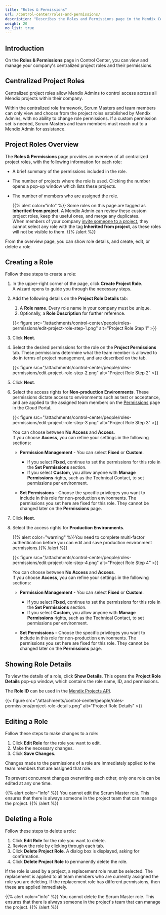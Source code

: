 ```yaml
---
title: "Roles & Permissions"
url: /control-center/roles-and-permissions/
description: "Describes the Roles and Permissions page in the Mendix Control Center."
weight: 20
no_list: true
---
```


## Introduction

On the **Roles & Permissions** page in Control Center, you can view and manage your company's centralized project roles and their permissions.

## Centralized Project Roles

Centralized project roles allow Mendix Admins to control access across all Mendix projects within their company.

Within the centralized role framework, Scrum Masters and team members can only view and choose from the project roles established by Mendix Admins, with no ability to change role permissions. If a custom permission set is needed, Scrum Masters and team members must reach out to a Mendix Admin for assistance.

## Project Roles Overview

The **Roles & Permissions** page provides an overview of all centralized project roles, with the following information for each role:

* A brief summary of the permissions included in the role.
* The number of projects where the role is used. Clicking the number opens a pop-up window which lists these projects.
* The number of members who are assigned the role.

  {{% alert color="info" %}}
  Some roles on this page are tagged as **Inherited from project**. A Mendix Admin can review these custom project roles, keep the useful ones, and merge any duplicates.  
  When members of your company [invite someone to a project](/developerportal/general/team/#inviting), they cannot select any role with the tag **Inherited from project**, as these roles will not be visible to them.
  {{% /alert %}} 

From the overview page, you can show role details, and create, edit, or delete a role.

## Creating a Role

Follow these steps to create a role:

1. In the upper-right corner of the page, click **Create Project Role**.    
    A wizard opens to guide you through the necessary steps.

2. Add the following details on the **Project Role Details** tab:

    1. A **Role name**. Every role name in your company must be unique.
    2. Optionally, a **Role Description** for further reference.

    {{< figure src="/attachments/control-center/people/roles-permissions/edit-project-role-step-1.png" alt="Project Role Step 1" >}}

3. Click **Next**.
4. Select the desired permissions for the role on the **Project Permissions** tab. These permissions determine what the team member is allowed to do in terms of project management, and are described on the tab.

    {{< figure src="/attachments/control-center/people/roles-permissions/edit-project-role-step-2.png" alt="Project Role Step 2" >}}

5. Click **Next**.
6. Select the access rights for **Non-production Environments**. These permissions dictate access to environments such as test or acceptance, and are applied to the assigned team members on the [Permissions](/developerportal/deploy/environments/#permissions) page in the Cloud Portal.  

    {{< figure src="/attachments/control-center/people/roles-permissions/edit-project-role-step-3.png" alt="Project Role Step 3" >}}
    
    You can choose between **No Access** and **Access**.    
    If you choose **Access**, you can refine your settings in the following sections:    
      
      * **Permission Management** - You can select **Fixed** or **Custom**. 
   
          * If you select **Fixed**, continue to set the permissions for this role in the **Set Permissions** section. 
          * If you select **Custom**, you allow anyone with **Manage Permissions** rights, such as the Technical Contact, to set permissions per environment.

      * **Set Permissions** - Choose the specific privileges you want to include in this role for non-production environments. The permissions you set here are fixed for this role. They cannot be changed later on the **Permissions** page.

7. Click **Next**.  
8. Select the access rights for **Production Environments**.

    {{% alert color="warning" %}}You need to complete multi-factor authentication before you can edit and save production environment permissions.{{% /alert %}}

    {{< figure src="/attachments/control-center/people/roles-permissions/edit-project-role-step-4.png" alt="Project Role Step 4" >}}

    You can choose between **No Access** and **Access**.    
    If you choose **Access**, you can refine your settings in the following sections:

      * **Permission Management** - You can select **Fixed** or **Custom**. 

          * If you select **Fixed**, continue to set the permissions for this role in the **Set Permissions** section. 
          * If you select **Custom**, you allow anyone with **Manage Permissions** rights, such as the Technical Contact, to set permissions per environment.

      * **Set Permissions** - Choose the specific privileges you want to include in this role for non-production environments. The permissions you set here are fixed for this role. They cannot be changed later on the **Permissions** page.

## Showing Role Details

To view the details of a role, click **Show Details**. This opens the **Project Role Details** pop-up window, which contains the role name, ID, and permissions.

The **Role ID** can be used in the [Mendix Projects API](/apidocs-mxsdk/apidocs/projects-api/).

{{< figure src="/attachments/control-center/people/roles-permissions/project-role-details.png" alt="Project Role Details" >}}

## Editing a Role

Follow these steps to make changes to a role:

1. Click **Edit Role** for the role you want to edit.
2. Make the necessary changes.
3. Click **Save Changes**.

Changes made to the permissions of a role are immediately applied to the team members that are assigned that role.

To prevent concurrent changes overwriting each other, only one role can be edited at any one time.

{{% alert color="info" %}}
You cannot edit the Scrum Master role. This ensures that there is always someone in the project team that can manage the project.
{{% /alert %}}

## Deleting a Role

Follow these steps to delete a role:

1. Click **Edit Role** for the role you want to delete.
2. Review the role by clicking through each tab.
3. Click **Delete Project Role**. A dialog box is displayed, asking for confirmation.
4. Click **Delete Project Role** to permanently delete the role.

If the role is used by a project, a replacement role must be selected. The replacement is applied to all team members who are currently assigned the role you are deleting. If the replacement role has different permissions, then these are applied immediately.

{{% alert color="info" %}}
You cannot delete the Scrum Master role. This ensures that there is always someone in the project's team that can manage the project.
{{% /alert %}}
